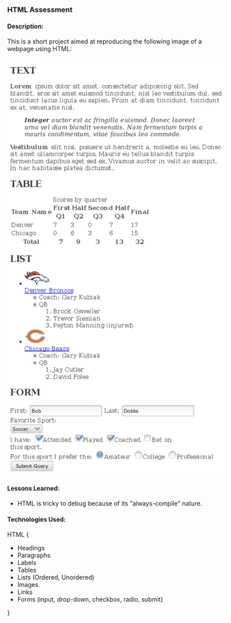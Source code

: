 ### HTML Assessment

#### Description:
This is a short project aimed at reproducing the following image of a webpage using HTML:

![assessment example](https://github.com/aslusaf/HTMLAssessment/blob/main/assessment_example.png)

#### Lessons Learned:
- HTML is tricky to debug because of its "always-compile" nature.

#### Technologies Used:

HTML {

- Headings
- Paragraphs
- Labels
- Tables
- Lists (Ordered, Unordered)
- Images
- Links
- Forms (input, drop-down, checkbox, radio, submit)

}
